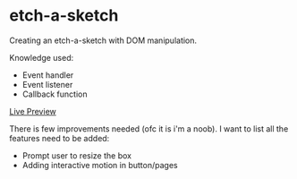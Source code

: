 # etch-a-sketch


Creating an etch-a-sketch with DOM manipulation.

Knowledge used:
- Event handler
- Event listener
- Callback function

[Live Preview](https://htmlpreview.github.io/?https://github.com/kelvouttt/etch-a-sketch/blob/main/index.html)

There is few improvements needed (ofc it is i'm a noob). 
I want to list all the features need to be added:
- Prompt user to resize the box
- Adding interactive motion in button/pages


